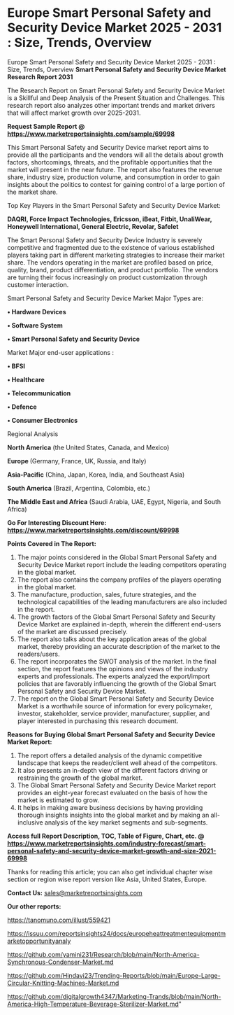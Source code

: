 # Europe Smart Personal Safety and Security Device Market 2025 - 2031 : Size, Trends, Overview
Europe Smart Personal Safety and Security Device Market 2025 - 2031 : Size, Trends, Overview
<strong>Smart Personal Safety and Security Device Market Research Report 2031</strong>

The Research Report on Smart Personal Safety and Security Device Market is a Skillful and Deep Analysis of the Present Situation and Challenges. This research report also analyzes other important trends and market drivers that will affect market growth over 2025-2031.

<strong>Request Sample Report @ <a href=https://www.marketreportsinsights.com/sample/69998>https://www.marketreportsinsights.com/sample/69998</a></strong>

This Smart Personal Safety and Security Device market report aims to provide all the participants and the vendors will all the details about growth factors, shortcomings, threats, and the profitable opportunities that the market will present in the near future. The report also features the revenue share, industry size, production volume, and consumption in order to gain insights about the politics to contest for gaining control of a large portion of the market share.

Top Key Players in the Smart Personal Safety and Security Device Market:

<strong>DAQRI, Force Impact Technologies, Ericsson, iBeat, Fitbit, UnaliWear, Honeywell International, General Electric, Revolar, Safelet</strong>

The Smart Personal Safety and Security Device Industry is severely competitive and fragmented due to the existence of various established players taking part in different marketing strategies to increase their market share. The vendors operating in the market are profiled based on price, quality, brand, product differentiation, and product portfolio. The vendors are turning their focus increasingly on product customization through customer interaction.

Smart Personal Safety and Security Device Market Major Types are:

<strong>• Hardware Devices

• Software System

• Smart Personal Safety and Security Device</strong>

Market Major end-user applications :

<strong>• BFSI

• Healthcare

• Telecommunication

• Defence

• Consumer Electronics</strong>

Regional Analysis

</u><strong><b>North America</b></strong> (the United States, Canada, and Mexico)

<strong><b>Europe </b></strong>(Germany, France, UK, Russia, and Italy)

<strong><b>Asia-Pacific</b></strong> (China, Japan, Korea, India, and Southeast Asia)

<strong><b>South America</b></strong> (Brazil, Argentina, Colombia, etc.)

<strong><b>The Middle East and Africa</b></strong> (Saudi Arabia, UAE, Egypt, Nigeria, and South Africa)

<strong>Go For Interesting Discount Here: <a href=https://www.marketreportsinsights.com/discount/69998>https://www.marketreportsinsights.com/discount/69998</a></strong>

<strong>Points Covered in The Report:</strong>
<ol>
  <li>The major points considered in the Global Smart Personal Safety and Security Device Market report include the leading competitors operating in the global market.</li>
  <li>The report also contains the company profiles of the players operating in the global market.</li>
  <li>The manufacture, production, sales, future strategies, and the technological capabilities of the leading manufacturers are also included in the report.</li>
  <li>The growth factors of the Global Smart Personal Safety and Security Device Market are explained in-depth, wherein the different end-users of the market are discussed precisely.</li>
  <li>The report also talks about the key application areas of the global market, thereby providing an accurate description of the market to the readers/users.</li>
  <li>The report incorporates the SWOT analysis of the market. In the final section, the report features the opinions and views of the industry experts and professionals. The experts analyzed the export/import policies that are favorably influencing the growth of the Global Smart Personal Safety and Security Device Market.</li>
  <li>The report on the Global Smart Personal Safety and Security Device Market is a worthwhile source of information for every policymaker, investor, stakeholder, service provider, manufacturer, supplier, and player interested in purchasing this research document.</li>
</ol>
<strong>Reasons for Buying Global Smart Personal Safety and Security Device Market Report:</strong>

<ol>
  <li>The report offers a detailed analysis of the dynamic competitive landscape that keeps the reader/client well ahead of the competitors.</li>
  <li>It also presents an in-depth view of the different factors driving or restraining the growth of the global market.</li>
  <li>The Global Smart Personal Safety and Security Device Market report provides an eight-year forecast evaluated on the basis of how the market is estimated to grow.</li>
  <li>It helps in making aware business decisions by having providing thorough insights insights into the global market and by making an all-inclusive analysis of the key market segments and sub-segments.</li>
</ol>
<strong>Access full Report Description, TOC, Table of Figure, Chart, etc. @ <a href=https://www.marketreportsinsights.com/industry-forecast/smart-personal-safety-and-security-device-market-growth-and-size-2021-69998>https://www.marketreportsinsights.com/industry-forecast/smart-personal-safety-and-security-device-market-growth-and-size-2021-69998</a></strong>


Thanks for reading this article; you can also get individual chapter wise section or region wise report version like Asia, United States, Europe.

<strong>Contact Us:</strong>
sales@marketreportsinsights.com

<strong>Our other reports:</strong>

<a href=https://tanomuno.com/illust/559421>https://tanomuno.com/illust/559421</a>

<a href=https://issuu.com/reportsinsights24/docs/europeheattreatmentequipmentmarketopportunityanaly>https://issuu.com/reportsinsights24/docs/europeheattreatmentequipmentmarketopportunityanaly</a>

<a href=https://github.com/yamini231/Research/blob/main/North-America-Synchronous-Condenser-Market.md>https://github.com/yamini231/Research/blob/main/North-America-Synchronous-Condenser-Market.md</a>

<a href=https://github.com/Hindavi23/Trending-Reports/blob/main/Europe-Large-Circular-Knitting-Machines-Market.md>https://github.com/Hindavi23/Trending-Reports/blob/main/Europe-Large-Circular-Knitting-Machines-Market.md</a>

<a href=https://github.com/digitalgrowth4347/Marketing-Trands/blob/main/North-America-High-Temperature-Beverage-Sterilizer-Market.md>https://github.com/digitalgrowth4347/Marketing-Trands/blob/main/North-America-High-Temperature-Beverage-Sterilizer-Market.md</a>"
